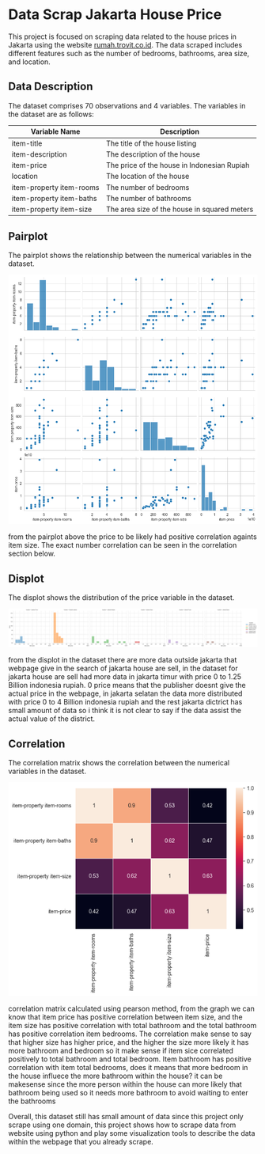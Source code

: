 # Data Scrap Jakarta House Price

This project is focused on scraping data related to the house prices in Jakarta using the website [rumah.trovit.co.id](https://rumah.trovit.co.id/). The data scraped includes different features such as the number of bedrooms, bathrooms, area size, and location.

## Data Description

The dataset comprises 70 observations and 4 variables. The variables in the dataset are as follows:

| Variable Name | Description |
| --- | --- |
| item-title | The title of the house listing |
| item-description | The description of the house |
| item-price | The price of the house in Indonesian Rupiah |
| location | The location of the house |
| item-property item-rooms | The number of bedrooms |
| item-property item-baths | The number of bathrooms |
| item-property item-size	 | The area size of the house in squared meters |

## Pairplot

The pairplot shows the relationship between the numerical variables in the dataset.

![Pairplot](assets\img\pairplot.png)

from the pairplot above the price to be likely had positive correlation againts item size. The exact number correlation can be seen in the correlation section below.

## Displot

The displot shows the distribution of the price variable in the dataset.

![Displot](assets\img\displot.png)

from the displot in the dataset there are more data outside jakarta that webpage give in the search of jakarta house are sell, in the dataset for jakarta house are sell had more data in jakarta timur with price 0 to 1.25 Billion indonesia rupiah. 0 price means that the publisher doesnt give the actual price in the webpage, in jakarta selatan the data more distributed with price 0 to 4 Billion indonesia rupiah and the rest jakarta dictrict has small amount of data so i think it is not clear to say if the data assist the actual value of the district.

## Correlation

The correlation matrix shows the correlation between the numerical variables in the dataset.

![Correlation](assets/img/correlation.png)

correlation matrix calculated using pearson method, from the graph we can know that item price has positive correlation between item size, and the item size has positive correlation with total bathroom and the total bathroom has positive correlation item bedrooms. The correlation make sense to say that higher size has higher price, and the higher the size more likely it has more bathroom and bedroom so it make sense if item sice correlated positively to total bathroom and total bedroom. Item bathroom has positive correlation with item total bedrooms, does it means that more bedroom in the house influece the more bathroom within the house? it can be makesense since the more person within the house can more likely that bathroom being used so it needs more bathroom to avoid waiting to enter the bathrooms

Overall, this dataset still has small amount of data since this project only scrape using one domain, this project shows how to scrape data from website using python and play some visualization tools to describe the data within the webpage that you already scrape.
